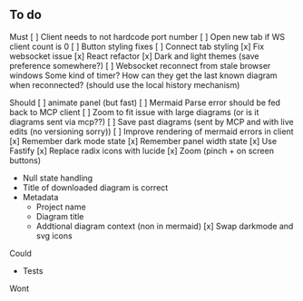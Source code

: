 ## To do

Must
[ ] Client needs to not hardcode port number
[ ] Open new tab if WS client count is 0
[ ] Button styling fixes
[ ] Connect tab styling
[x] Fix websocket issue
[x] React refactor
[x] Dark and light themes (save preference somewhere?)
[ ] Websocket reconnect from stale browser windows
  Some kind of timer?
  How can they get the last known diagram when reconnected? (should use the local history mechanism)

Should
[ ] animate panel (but fast)
[ ] Mermaid Parse error should be fed back to MCP client
[ ] Zoom to fit issue with large diagrams (or is it diagrams sent via mcp??)
[ ] Save past diagrams (sent by MCP and with live edits (no versioning sorry))
[ ] Improve rendering of mermaid errors in client
[x] Remember dark mode state
[x] Remember panel width state
[x] Use Fastify
[x] Replace radix icons with lucide
[x] Zoom (pinch + on screen buttons)
- Null state handling
- Title of downloaded diagram is correct
- Metadata
  - Project name
  - Diagram title
  - Addtional diagram context (non in mermaid)
[x] Swap darkmode and svg icons

Could

- Tests


Wont

